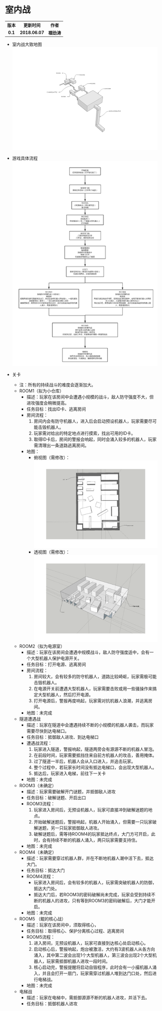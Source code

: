 # 室内战

<table>
  <tr>
    <td align="center"><b>版本</b></td>
    <td align="center"><b>更新时间</b></td>
    <td align="center"><b>作者</b></td>
  </tr>
  <tr>
    <td align="center"><b>0.1</b></td>
    <td align="center"><b>2018.06.07</b></td>
    <td align="center"><b>禤劲涛</b></td>
  </tr>
</table>

- 室内战大致地图
    ![室内战地图](../../images/planning/室内战.png)

- 游戏具体流程
    ![关卡流程](../../images/planning/关卡流程.png)

- 关卡
    - 注：所有的持续战斗的难度会逐渐加大。
    - ROOM1（拟为小仓库）
        - 描述：玩家在该房间中会遭遇小规模的战斗，敌人防守强度不大，但进攻强度会稍微提高。
        - 任务目标：找出ID卡、逃离房间
        - 房间流程：
            1. 房间内会有防守机器人，进入后会启动预设机器人，玩家需要尽可能击毁机器人。
            2. 玩家需对给出的特定地点进行摸索，找出可用的ID卡。
            3. 取得ID卡后，房间的警报会响起，同时会涌入较多的机器人，玩家需清理出一条道路逃离房间。
        - 地图：
            - 俯视图（需修改）：
                ![俯视图](../../images/planning/ROOM1俯视图.png)
            - 透视图（需修改）：
                ![透视图](../../images/planning/ROOM1透视图.png)
    - ROOM2（拟为电源室）
        - 描述：玩家在该房间会遭遇中规模战斗，敌人防守强度适中，会有一个大型机器人保护电源开关。
        - 任务目标：打开电源、逃离房间
        - 房间流程：
            1. 房间较大，会有较多的防守机器人，道路比较崎岖，玩家需极可能击毁机器人。
            2. 在电源开关前遭遇大型机器人，玩家需要击败或用一些骚操作来搞定大型机器人，然后打开电源。
            3. 打开电源后，警报再度响起，玩家需对抗机器人浪潮，并逃离房间。
        - 地图：未完成
    - 隧道遭遇战
        - 描述：玩家在隧道中会遭遇持续不断的小规模的机器人袭击，而玩家需要尽快到达电梯口。
        - 任务目标：抵御敌人进攻、到达电梯口
        - 遭遇战流程：
            1. 玩家进入隧道，警报响起，隧道两旁会有源源不断的机器人冒泡。
            2. 在前段时间，玩家需要抵挡住来自前方机器人的攻击，善用掩体。
            3. 过了隧道一半后，机器人会从入口进入，并追击玩家。
            4. 整个过程中，若玩家长时间没有抵达电梯口，会出现大型机器人。
            5. 抵达后，玩家进入电梯，前往下一关卡
        - 地图：未完成
    - ROOM3（未确定）
        - 描述：玩家需要破解开门谜题，并抵御敌人进攻
        - 任务目标：破解谜题、开启出口
        - ROOM3流程：
            1. 玩家进入房间后，无预设机器人，玩家可直接冲到破解迷题的地点。
            2. 开始破解迷题后，警报响起，机器人开始涌入，但需要一只玩家破解迷题，另一只玩家抵御敌人进攻。
            3. 破解谜题后，需等待ROOM4的玩家抵达终点，大门方可开启，此时，会有持续不断的机器人涌入，两只玩家需要支持住。
        - 地图：未完成
    - ROOM4（未确定）
        - 描述：玩家需要穿过机器人群，并在不断地机器人潮中活下去，抵达大门。
        - 任务目标：抵达大门
        - ROOM4流程：
            - 玩家进入房间后，会有较多的机器人，玩家需突破机器人的防御，抵达大门处。
            - 抵达大门后，若ROOM3的密码破解尚未完成，玩家会受到持续不断的机器人的进攻，只有等到ROOM3的密码破解后，大门才能开启。
        - 地图：未完成
    - ROOM5 （鲲的核心战）
        - 描述：玩家在该房间中，须取得核心，
        - 任务目标：取得核心、保护分离核心过程、逃离房间
        - ROOM5流程：
            1. 进入房间，无预设机器人，玩家可直接到达核心处启动核心。
            2. 启动核心后，警报响起，炮台被激活，大约有3波机器人从各方向涌入，其中第二波会出现1个大型机器人，第三波会出现2个大型机器人，玩家需抵御机器人进攻一段时间。
            3. 核心启动完，警报提醒将启动自毁程序，此时会有一小撮机器人涌入，并且会打开一扇门，玩家需穿过机器人堆到达门口处，然后进行电梯战。
        - 地图：未完成
    - 电梯战
        - 描述：玩家在电梯中，需抵御源源不断的机器人进攻，并活下去。
        - 任务目标：抵御机器人进攻